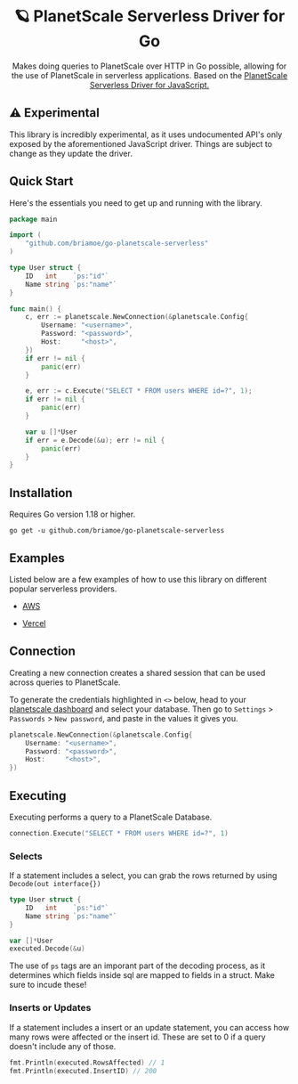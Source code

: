 <div align="center">
  <h1>🪐 PlanetScale Serverless Driver for Go</h1>
  <p>Makes doing queries to PlanetScale over HTTP in Go possible, allowing for the use of PlanetScale in serverless applications. Based on the <a href="https://github.com/planetscale/database-js">PlanetScale Serverless Driver for JavaScript.</a></p>
</div>


## ⚠️ Experimental
This library is incredibly experimental, as it uses undocumented API's only exposed by the aforementioned JavaScript driver. Things are subject to change as they update the driver.

## Quick Start
Here's the essentials you need to get up and running with the library.

```go
package main

import (
	"github.com/briamoe/go-planetscale-serverless"
)

type User struct {
	ID   int    `ps:"id"`
	Name string `ps:"name"`
}

func main() {
	c, err := planetscale.NewConnection(&planetscale.Config{
		Username: "<username>",
		Password: "<password>",
		Host:     "<host>",
	})
	if err != nil {
		panic(err)
	}

	e, err := c.Execute("SELECT * FROM users WHERE id=?", 1);
	if err != nil {
		panic(err)
	}

	var u []*User
	if err = e.Decode(&u); err != nil {
		panic(err)
	}
}

```

## Installation
Requires Go version 1.18 or higher.
```
go get -u github.com/briamoe/go-planetscale-serverless
```

## Examples
Listed below are a few examples of how to use this library on different popular serverless providers.
- [AWS](https://github.com/briamoe/go-planetscale-serverless/tree/main/examples/aws)
<!-- - [Google](https://github.com/briamoe/go-planetscale-serverless/tree/main/examples/google) -->
- [Vercel](https://github.com/briamoe/go-planetscale-serverless/tree/main/examples/vercel)

## Connection
Creating a new connection creates a shared session that can be used across queries to PlanetScale. 

To generate the credentials highlighted in `<>` below, head to your [planetscale dashboard](https://app.planetscale.com/) and select your database. Then go to `Settings` > `Passwords` > `New password`, and paste in the values it gives you.
```go
planetscale.NewConnection(&planetscale.Config{
	Username: "<username>",
	Password: "<password>",
	Host:     "<host>",
})
```

## Executing
Executing performs a query to a PlanetScale Database.
```go
connection.Execute("SELECT * FROM users WHERE id=?", 1)
```

### Selects
If a statement includes a select, you can grab the rows returned by using `Decode(out interface{})`
```go
type User struct {
	ID   int    `ps:"id"`
	Name string `ps:"name"`
}

var []*User
executed.Decode(&u)
```

The use of `ps` tags are an imporant part of the decoding process, as it determines which fields inside sql are mapped to fields in a struct. Make sure to incude these!

### Inserts or Updates
If a statement includes a insert or an update statement, you can access how many rows were affected or the insert id. These are set to 0 if a query doesn't include any of those.
```go
fmt.Println(executed.RowsAffected) // 1
fmt.Println(executed.InsertID) // 200
```